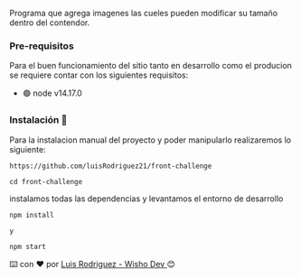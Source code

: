 Programa que agrega imagenes las cueles pueden modificar su tamaño dentro del contendor.



### Pre-requisitos

Para el buen funcionamiento del sitio tanto en desarrollo como el producion se requiere contar con los siguientes requisitos:
 - 🟢 node v14.17.0

### Instalación 🔧


Para la instalacion manual del proyecto y poder manipularlo realizaremos lo siguiente:


```
https://github.com/luisRodriguez21/front-challenge
```


```
cd front-challenge
```

instalamos todas las dependencias y levantamos el entorno de desarrollo
```
npm install

y 

npm start
```


⌨️ con ❤️ por [Luis Rodriguez - Wisho Dev ](https://github.com/luisRodriguez21) 😊
